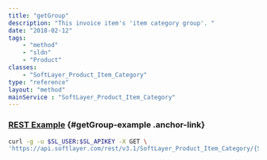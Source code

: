 ```yaml
---
title: "getGroup"
description: "This invoice item's 'item category group'. "
date: "2018-02-12"
tags:
    - "method"
    - "sldn"
    - "Product"
classes:
    - "SoftLayer_Product_Item_Category"
type: "reference"
layout: "method"
mainService : "SoftLayer_Product_Item_Category"
---
```


### [REST Example](#getGroup-example) <a href="/article/rest/"><i class="fas fa-question"></i></a> {#getGroup-example .anchor-link} 
```bash
curl -g -u $SL_USER:$SL_APIKEY -X GET \
'https://api.softlayer.com/rest/v3.1/SoftLayer_Product_Item_Category/{SoftLayer_Product_Item_CategoryID}/getGroup'
```
